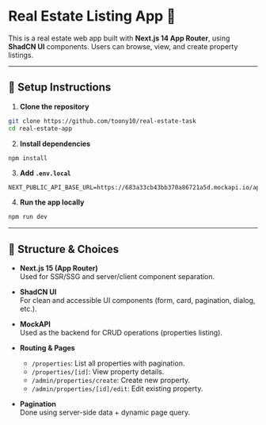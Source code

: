 # Real Estate Listing App 🏡

This is a real estate web app built with **Next.js 14 App Router**, using **ShadCN UI** components. Users can browse, view, and create property listings.

---

## 🚀 Setup Instructions

1. **Clone the repository**

```bash
git clone https://github.com/toony10/real-estate-task
cd real-estate-app
```

2. **Install dependencies**

```bash
npm install
```

3. **Add `.env.local`**

```env
NEXT_PUBLIC_API_BASE_URL=https://683a33cb43bb370a86721a5d.mockapi.io/api/v1
```

4. **Run the app locally**

```bash
npm run dev
```

---

## 🧠 Structure & Choices

- **Next.js 15 (App Router)**  
  Used for SSR/SSG and server/client component separation.

- **ShadCN UI**  
  For clean and accessible UI components (form, card, pagination, dialog, etc.).

- **MockAPI**  
  Used as the backend for CRUD operations (properties listing).

- **Routing & Pages**
  - `/properties`: List all properties with pagination.
  - `/properties/[id]`: View property details.
  - `/admin/properties/create`: Create new property.
  - `/admin/properties/[id]/edit`: Edit existing property.

- **Pagination**  
  Done using server-side data + dynamic page query.